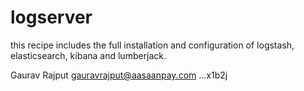 logserver
=========
this recipe includes the full installation and configuration of logstash, elasticsearch, kibana and lumberjack.


Gaurav Rajput
gauravrajput@aasaanpay.com
...x1b2j
